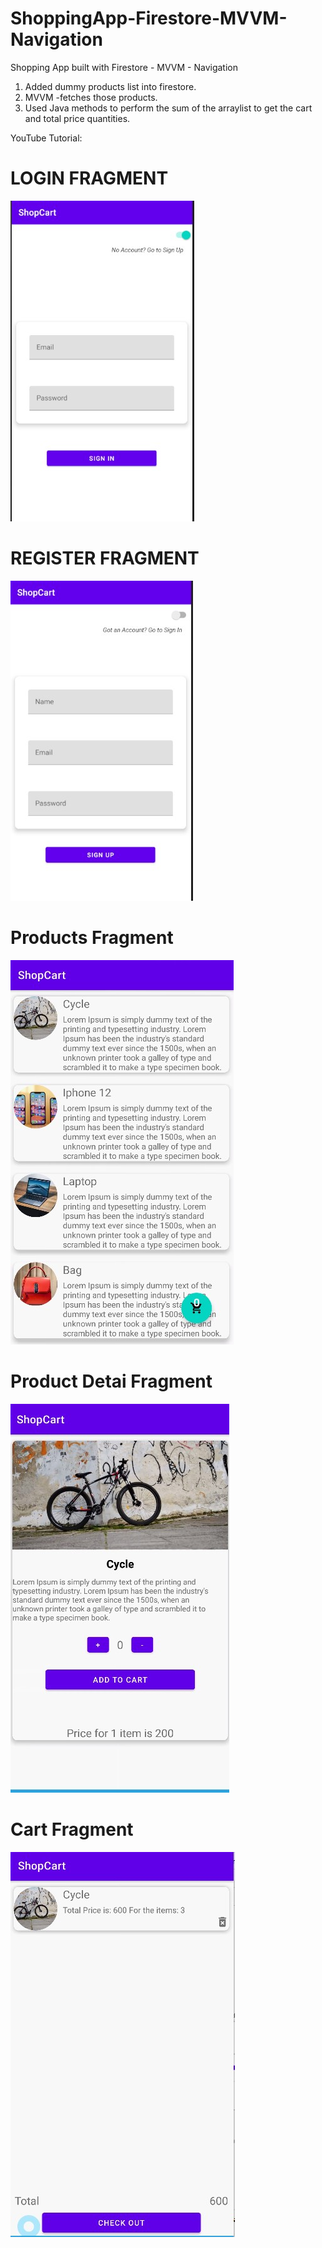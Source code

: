 # ShoppingApp-Firestore-MVVM-Navigation
Shopping App built with Firestore - MVVM - Navigation

1. Added dummy products list into firestore. 
2. MVVM -fetches those products. 
3. Used Java methods to perform the sum of the arraylist to get the cart and total price quantities. 

YouTube Tutorial: 


# LOGIN FRAGMENT
![](images/one.jpg)

# REGISTER FRAGMENT
![](images/two.jpg)

# Products Fragment
![](images/three.jpg)

# Product Detai Fragment
![](images/four.jpg)

# Cart Fragment
![](images/five.jpg)

